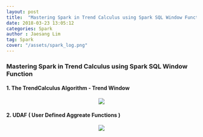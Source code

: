 ```yaml
---
layout: post
title:  "Mastering Spark in Trend Calculus using Spark SQL Window Function"
date: 2018-03-23 13:05:12
categories: Spark
author : Jaesang Lim
tag: Spark
cover: "/assets/spark_log.png"
---
```


### Mastering Spark in Trend Calculus using Spark SQL Window Function

#### 1. The TrendCalculus Algorithm - Trend Window
<center><img src="https://user-images.githubusercontent.com/12586821/47961154-8b0dba80-e048-11e8-8f45-9fcfe7f7f0aa.png" heigt="1000"></center>


#### 2. UDAF ( User Defined Aggreate Functions )

<center><img src="https://user-images.githubusercontent.com/12586821/47961153-8b0dba80-e048-11e8-97f4-2c7e05bc5031.png"heigt="1500"/></center>